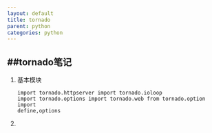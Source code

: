 ```yaml
---
layout: default
title: tornado
parent: python
categories: python
---
```


##tornado笔记
--
1. 基本模块<pre><code>import tornado.httpserver
import tornado.ioloop
import tornado.options
import tornado.web
from tornado.option import define,options</code></pre>
2. 
